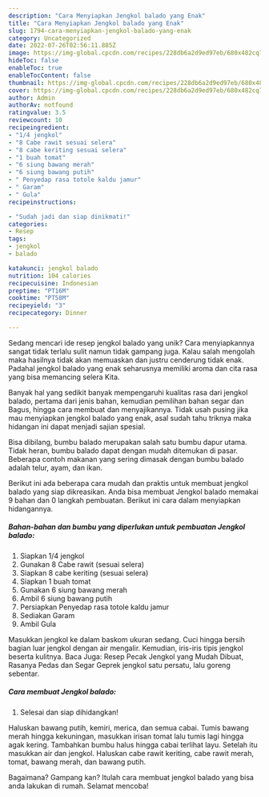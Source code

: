 ```yaml
---
description: "Cara Menyiapkan Jengkol balado yang Enak"
title: "Cara Menyiapkan Jengkol balado yang Enak"
slug: 1794-cara-menyiapkan-jengkol-balado-yang-enak
category: Uncategorized
date: 2022-07-26T02:56:11.885Z
image: https://img-global.cpcdn.com/recipes/228db6a2d9ed97eb/680x482cq70/jengkol-balado-foto-resep-utama.jpg
hideToc: false
enableToc: true
enableTocContent: false
thumbnail: https://img-global.cpcdn.com/recipes/228db6a2d9ed97eb/680x482cq70/jengkol-balado-foto-resep-utama.jpg
cover: https://img-global.cpcdn.com/recipes/228db6a2d9ed97eb/680x482cq70/jengkol-balado-foto-resep-utama.jpg
author: Admin
authorAv: notfound
ratingvalue: 3.5
reviewcount: 10
recipeingredient:
- "1/4 jengkol"
- "8 Cabe rawit sesuai selera"
- "8 cabe keriting sesuai selera"
- "1 buah tomat"
- "6 siung bawang merah"
- "6 siung bawang putih"
- " Penyedap rasa totole kaldu jamur"
- " Garam"
- " Gula"
recipeinstructions:

- "Sudah jadi dan siap dinikmati!"
categories:
- Resep
tags:
- jengkol
- balado

katakunci: jengkol balado 
nutrition: 104 calories
recipecuisine: Indonesian
preptime: "PT16M"
cooktime: "PT58M"
recipeyield: "3"
recipecategory: Dinner

---
```





Sedang mencari ide resep jengkol balado yang unik? Cara menyiapkannya sangat tidak terlalu sulit namun tidak gampang juga. Kalau salah mengolah maka hasilnya tidak akan memuaskan dan justru cenderung tidak enak. Padahal jengkol balado yang enak seharusnya memiliki aroma dan cita rasa yang bisa memancing selera Kita.





Banyak hal yang sedikit banyak mempengaruhi kualitas rasa dari jengkol balado, pertama dari jenis bahan, kemudian pemilihan bahan segar dan Bagus, hingga cara membuat dan menyajikannya. Tidak usah pusing jika mau menyiapkan jengkol balado yang enak,      asal sudah tahu triknya maka hidangan ini dapat menjadi sajian spesial.














Bisa dibilang, bumbu balado merupakan salah satu bumbu dapur utama. Tidak heran, bumbu balado dapat dengan mudah ditemukan di pasar. Beberapa contoh makanan yang sering dimasak dengan bumbu balado adalah telur, ayam, dan ikan.






Berikut ini ada beberapa cara mudah dan praktis untuk membuat jengkol balado yang siap dikreasikan. Anda bisa membuat Jengkol balado memakai 9 bahan dan 0 langkah pembuatan. Berikut ini cara dalam menyiapkan hidangannya.

<!--inarticleads1-->

##### Bahan-bahan dan bumbu yang diperlukan untuk pembuatan Jengkol balado:

1. Siapkan 1/4 jengkol
1. Gunakan 8 Cabe rawit (sesuai selera)
1. Siapkan 8 cabe keriting (sesuai selera)
1. Siapkan 1 buah tomat
1. Gunakan 6 siung bawang merah
1. Ambil 6 siung bawang putih
1. Persiapkan  Penyedap rasa totole kaldu jamur
1. Sediakan  Garam
1. Ambil  Gula


Masukkan jengkol ke dalam baskom ukuran sedang. Cuci hingga bersih bagian luar jengkol dengan air mengalir. Kemudian, iris-iris tipis jengkol beserta kulitnya. Baca Juga: Resep Pecak Jengkol yang Mudah Dibuat, Rasanya Pedas dan Segar Geprek jengkol satu persatu, lalu goreng sebentar. 

<!--inarticleads2-->

##### Cara membuat Jengkol balado:


1. Selesai dan siap dihidangkan!

Haluskan bawang putih, kemiri, merica, dan semua cabai. Tumis bawang merah hingga kekuningan, masukkan irisan tomat lalu tumis lagi hingga agak kering. Tambahkan bumbu halus hingga cabai terlihat layu. Setelah itu masukkan air dan jengkol. Haluskan cabe rawit keriting, cabe rawit merah, tomat, bawang merah, dan bawang putih. 

Bagaimana? Gampang kan? Itulah cara membuat jengkol balado yang bisa anda lakukan di rumah. Selamat mencoba!
